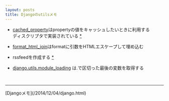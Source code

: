```yaml
---
layout: posts
title: Djangoのutilsメモ 
---
```


* [cached_property](https://docs.djangoproject.com/en/stable/ref/utils/#django.utils.functional.cached_property)はpropertyの値をキャッシュしたいときに利用する  
ディスクリプタで実装されている [\*](https://docs.djangoproject.com/en/stable/_modules/django/utils/functional/#cached_property)  

* [format_html_join](https://docs.djangoproject.com/en/stable/ref/utils/#django.utils.html.format_html)はformatに引数をHTMLエスケープして埋め込む

* rssfeedを作成する [*](https://docs.djangoproject.com/en/stable/ref/utils/#module-django.utils.feedgenerator)  

* [django.utils.module_loading](https://docs.djangoproject.com/en/stable/ref/utils/#module-django.utils.module_loading) は.で区切った最後の変数を取得する

<br/>
<hr/>
[Djangoメモ](/2014/12/04/django.html)

